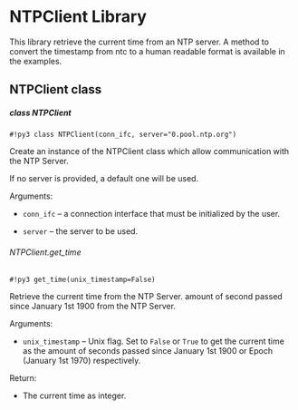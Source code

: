 # NTPClient Library

This library retrieve the current time from an NTP server.
A method to convert the timestamp from ntc to a human readable format is available in the examples.

## NTPClient class

##### class NTPClient

```#!py3 class NTPClient(conn_ifc, server="0.pool.ntp.org")```

Create an instance of the NTPClient class which allow communication with the NTP Server.

If no server is provided, a default one will be used.


Arguments:
    
* `conn_ifc` – a connection interface that must be initialized by the user.


* `server` – the server to be used.


###### NTPClient.get_time

```#!py3 get_time(unix_timestamp=False)```

Retrieve the current time from the NTP Server. amount of second passed since January 1st 1900 from the NTP Server.

Arguments:

* `unix_timestamp` – Unix flag. Set to `False` or `True` to get the current time as the amount of seconds passed since January 1st 1900 or Epoch (January 1st 1970) respectively. 

Return:

* The current time as integer.
<!--stackedit_data:
eyJoaXN0b3J5IjpbLTMyMDA5Njg4XX0=
-->